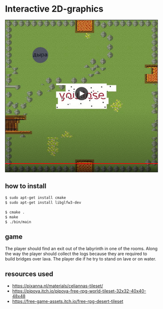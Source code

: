 # Interactive 2D-graphics

[![game video](./game_preview.png)](
    https://drive.google.com/file/d/1N9liUsIJ7AyKvfOsFQDqwgdOqgTHmSja/view?usp=sharing 
    "game video - click to watch"
)

## how to install
```
$ sudo apt-get install cmake
$ sudo apt-get install libglfw3-dev

$ cmake .
$ make
$ ./bin/main
```

## game
The player should find an exit out of the labyrinth in one of the rooms.
Along the way the player should collect the logs 
because they are required to build bridges over lava. 
The player die if he try to stand on lave or on water.



## resources used
- https://pixanna.nl/materials/celiannas-tileset/
- https://pipoya.itch.io/pipoya-free-rpg-world-tileset-32x32-40x40-48x48
- https://free-game-assets.itch.io/free-rpg-desert-tileset
